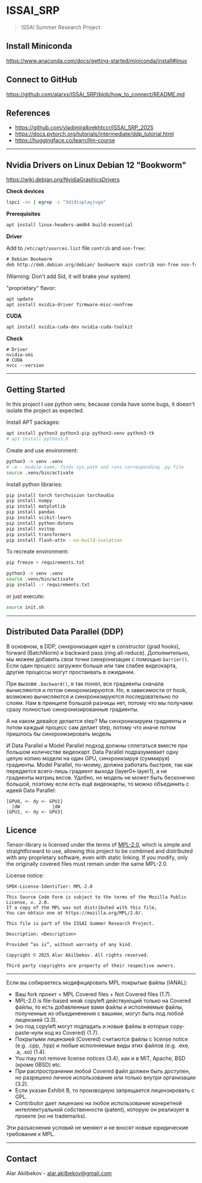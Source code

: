 # ISSAI_SRP
> ISSAI Summer Research Project

## Install Miniconda

https://www.anaconda.com/docs/getting-started/miniconda/install#linux

## Connect to GitHub

https://github.com/alarxx/ISSAI_SRP/blob/how_to_connect/README.md

## References

- https://github.com/vladimiralbrekhtccr/ISSAI_SRP_2025
- https://docs.pytorch.org/tutorials/intermediate/ddp_tutorial.html
- https://huggingface.co/learn/llm-course

---

## Nvidia Drivers on Linux Debian 12 "Bookworm"
https://wiki.debian.org/NvidiaGraphicsDrivers

**Check devices**

```sh
lspci -nn | egrep -i "3d|display|vga"
```

**Prerequisites**

```sh
apt install linux-headers-amd64 build-essential
```

**Driver**

Add to `/etc/apt/sources.list` file `contrib` and `non-free`:
```txt
# Debian Bookworm
deb http://deb.debian.org/debian/ bookworm main contrib non-free non-free-firmware
```
(Warning: Don't add Sid, it will brake your system)

"proprietary" flavor:
```sh
apt update
apt install nvidia-driver firmware-misc-nonfree
```

**CUDA**

```sh
apt install nvidia-cuda-dev nvidia-cuda-toolkit
```

**Check**

```shell
# Driver
nvidia-smi
# CUDA
nvcc --version
```

---

## Getting Started

In this project I use python venv, 
because conda have some bugs, it doesn't isolate the project as expected.

Install APT packages:
```sh
apt install python3 python3-pip python3-venv python3-tk
# apt install python3.8
```

Create and use environment:
```sh
python3 -m venv .venv
# -m - module-name, finds sys.path and runs corresponding .py file
source .venv/bin/activate
```

Install python libraries:
```sh
pip install torch torchvision torchaudio
pip install numpy
pip install matplotlib
pip install pandas
pip install scikit-learn
pip install python-dotenv
pip install nvitop
pip install transformers
pip install flash-attn --no-build-isolation
```

To recreate environment:
```sh
pip freeze > requirements.txt
```

```sh
python3 -m venv .venv
source .venv/bin/activate
pip install -r requirements.txt
```

or just execute:
```sh
source init.sh
```

---

## Distributed Data Parallel (DDP)

В основном, в DDP, синхронизация идет в constructor (grad hooks), forward (BatchNorm) и backward pass (ring all-reduce). Дополнительно, мы можем добавить свои точки синхронизации с помощью `barrier()`.
Если один процесс загружен больше или там слабее видеокарта, другие процессы могут простаивать в ожидании.

При вызове `.backward()`, я так понял, все градиенты сначала вычисляются и потом синхронизируются.
Но, в зависимости от hook, возможно вычисляются и синхронизируются последовательно по слоям.
Нам в принципе большой разницы нет, потому что мы получаем сразу полностью синхронизированные градиенты.

А на каком девайсе делается step?
Мы синхронизируем градиенты и потом каждый процесс сам делает step, потому что иначе потом пришлось бы синхронизировать модель

И Data Parallel и Model Parallel подход должны сплетаться вместе при большом количестве видеокарт. Data Parallel подразумевает одну целую копию модели на один GPU, синхронизируя (суммируя) градиенты. Model Parallel, по-моему, должна работать быстрее, так как передается всего-лишь градиент выхода (layer0<-layer1), а не градиенты матриц весов. Удобно, но модель не может быть бесконечно большой, поэтому если есть ещё видеокарты, то можно объединить с идеей Data Parallel:
```
[GPU0, <- dy <- GPU1]
  |dW            |dW
[GPU2, <- dy <- GPU3]
```

## Licence

Tensor-library is licensed under the terms of [MPL-2.0](https://mozilla.org/MPL/2.0/), which is simple and straightforward to use, allowing this project to be combined and distributed with any proprietary software, even with static linking. If you modify, only the originally covered files must remain under the same MPL-2.0.

License notice:
```
SPDX-License-Identifier: MPL-2.0
--------------------------------
This Source Code Form is subject to the terms of the Mozilla Public License, v. 2.0.
If a copy of the MPL was not distributed with this file,
You can obtain one at https://mozilla.org/MPL/2.0/.

This file is part of the ISSAI Summer Research Project.

Description: <Description>

Provided “as is”, without warranty of any kind.

Copyright © 2025 Alar Akilbekov. All rights reserved.

Third party copyrights are property of their respective owners.
```

---

Если вы собираетесь модифицировать MPL покрытые файлы (IANAL):
- Ваш fork проект = MPL Covered files + Not Covered files (1.7).
- MPL-2.0 is file-based weak copyleft действующий только на Covered файлы, то есть добавленные вами файлы и исполняемые файлы, полученные из объединенения с вашими, могут быть под любой лицензией (3.3).
- (но под copyleft могут подпадать и новые файлы в которых copy-paste-нули код из Covered) (1.7).
- Покрытыми лицензией (Covered) считаются файлы с license notice (e.g. .cpp, .hpp) и любые исполняемые виды этих файлов (e.g. .exe, .a, .so) (1.4).
- You may not remove license notices (3.4), как и в MIT, Apache, BSD (кроме 0BSD) etc.
- При распространении любой Covered файл должен быть доступен, но разрешено личное использование или только внутри организации (3.2).
- Если указан Exhibit B, то производную запрещается лицензировать с GPL.
- Contributor дает лицензию на любое использование конкретной интеллектуальной собственности (patent), которую он реализует в проекте (но не trademarks).

Эти разъяснения условий не меняют и не вносят новые юридические требования к MPL.

---

## Contact

Alar Akilbekov - alar.akilbekov@gmail.com
